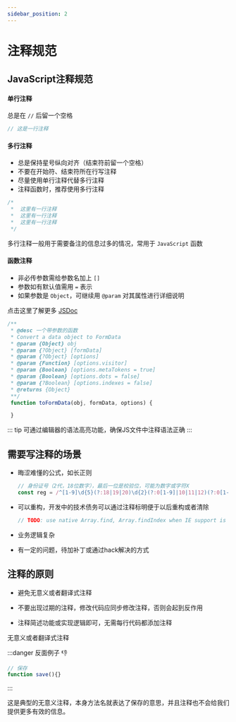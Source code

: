```yaml
---
sidebar_position: 2
---
```


# 注释规范

## JavaScript注释规范

#### 单行注释

总是在 `//` 后留一个空格

```javascript
// 这是一行注释
```

#### 多行注释

- 总是保持星号纵向对齐（结束符前留一个空格）
- 不要在开始符、结束符所在行写注释
- 尽量使用单行注释代替多行注释
- 注释函数时，推荐使用多行注释

```javascript
/*
 *  这里有一行注释
 *  这里有一行注释
 *  这里有一行注释
 */
```

多行注释一般用于需要备注的信息过多的情况，常用于 `JavaScript` 函数

#### 函数注释

- 非必传参数需给参数名加上 `[]`
- 参数如有默认值需用 `=` 表示
- 如果参数是 `Object`，可继续用 `@param` 对其属性进行详细说明

点击这里了解更多  [JSDoc](https://jsdoc.app/)

```javascript
/**
 * @desc 一个带参数的函数
 * Convert a data object to FormData
 * @param {Object} obj
 * @param {?Object} [formData]
 * @param {?Object} [options]
 * @param {Function} [options.visitor]
 * @param {Boolean} [options.metaTokens = true]
 * @param {Boolean} [options.dots = false]
 * @param {?Boolean} [options.indexes = false]
 * @returns {Object}
 **/
 function toFormData(obj, formData, options) {

 }
```
::: tip
可通过编辑器的语法高亮功能，确保JS文件中注释语法正确
:::

## 需要写注释的场景

- 晦涩难懂的公式，如长正则

  ```javascript
  // 身份证号（2代，18位数字），最后一位是校验位，可能为数字或字符X
  const reg = /^[1-9]\d{5}(?:18|19|20)\d{2}(?:0[1-9]|10|11|12)(?:0[1-9]|[1-2]\d|30|31)\d{3}[\dXx]$/
  ```

- 可以重构，开发中的技术债务可以通过注释标明便于以后重构或者清除

  ```javascript
  // TODO: use native Array.find, Array.findIndex when IE support is dropped
  ```

- 业务逻辑复杂
- 有一定的问题，待加补丁或通过hack解决的方式

## 注释的原则

- 避免无意义或者翻译式注释


- 不要出现过期的注释，修改代码应同步修改注释，否则会起到反作用
- 注释简述功能或实现逻辑即可，无需每行代码都添加注释

无意义或者翻译式注释

:::danger 反面例子 👎

```javascript
// 保存
function save(){}
```

:::

这是典型的无意义注释，本身方法名就表达了保存的意思，并且注释也不会给我们提供更多有效的信息。
